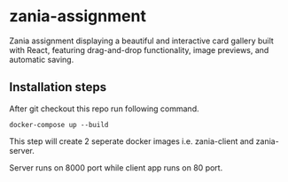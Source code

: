 # zania-assignment

Zania assignment displaying a beautiful and interactive card gallery built with React, featuring drag-and-drop functionality, image previews, and automatic saving.

## Installation steps

After git checkout this repo run following command.
```
docker-compose up --build
```
This step will create 2 seperate docker images i.e. zania-client and zania-server.

Server runs on 8000 port while client app runs on 80 port. 
